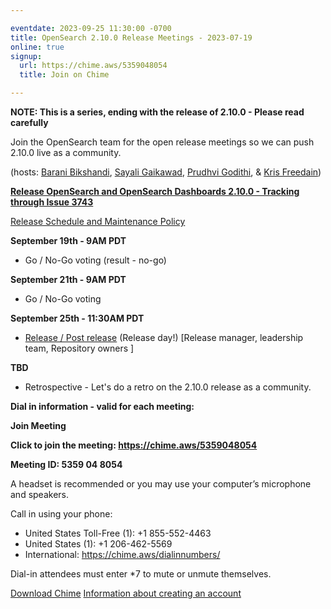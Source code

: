 ```yaml
---

eventdate: 2023-09-25 11:30:00 -0700
title: OpenSearch 2.10.0 Release Meetings - 2023-07-19
online: true
signup:
  url: https://chime.aws/5359048054
  title: Join on Chime

---
```


**NOTE: This is a series, ending with the release of 2.10.0 - Please read carefully**

Join the OpenSearch team for the open release meetings so we can push 2.10.0 live as a community.

(hosts: [Barani Bikshandi](https://github.com/bbarani), [Sayali Gaikawad](https://github.com/gaiksaya), [Prudhvi Godithi](https://github.com/prudhvigodithi), & [Kris Freedain](https://github.com/krisfreedain))

**[Release OpenSearch and OpenSearch Dashboards 2.10.0 - Tracking through Issue 3743](https://github.com/opensearch-project/opensearch-build/issues/3743)**

[Release Schedule and Maintenance Policy](https://opensearch.org/releases.html)

**September 19th - 9AM PDT**

* Go / No-Go voting (result - no-go)

**September 21th - 9AM PDT**

* Go / No-Go voting

**September 25th - 11:30AM PDT**

* [Release / Post release](https://github.com/opensearch-project/opensearch-build/blob/1499c472fec3d36bc0d3b30ffca8b08bb5a65c4d/RELEASE_PROCESS_OPENSEARCH.md#release) (Release day!) [Release manager, leadership team, Repository owners ]

**TBD**

* Retrospective - Let's do a retro on the 2.10.0 release as a community.

**Dial in information - valid for each meeting:**

**Join Meeting**

**Click to join the meeting: <https://chime.aws/5359048054>**

**Meeting ID: 5359 04 8054** 

A headset is recommended or you may use your computer’s microphone and speakers.

Call in using your phone: 
- United States Toll-Free (1): +1 855-552-4463
- United States (1): +1 206-462-5569
- International: https://chime.aws/dialinnumbers/

Dial-in attendees must enter *7 to mute or unmute themselves.

[Download Chime](https://aws.amazon.com/chime/download)
[Information about creating an account](https://aws.amazon.com/chime/getting-started)